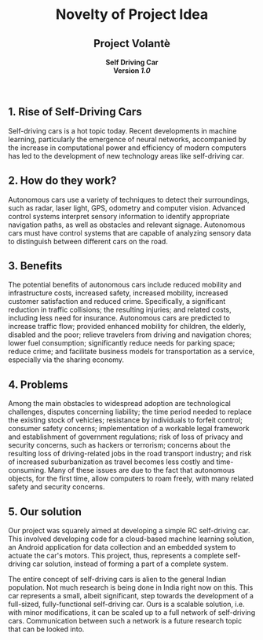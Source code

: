 <div align=center>
  <h1>Novelty of Project Idea</h1>
  <h2>Project Volantè</h2>
  <b>Self Driving Car</b><br />
  <b>Version <i>1.0</i></b>
</div><br /><br />

## 1. Rise of Self-Driving Cars
Self-driving cars is a hot topic today. Recent developments in machine learning, particularly the emergence of neural networks, accompanied by the increase in computational power and efficiency of modern computers has led to the development of new technology areas like self-driving car.

## 2. How do they work?
Autonomous cars use a variety of techniques to detect their surroundings, such as radar, laser light, GPS, odometry and computer vision. Advanced control systems interpret sensory information to identify appropriate navigation paths, as well as obstacles and relevant signage. Autonomous cars must have control systems that are capable of analyzing sensory data to distinguish between different cars on the road.

## 3. Benefits
The potential benefits of autonomous cars include reduced mobility and infrastructure costs, increased safety, increased mobility, increased customer satisfaction and reduced crime. Specifically, a significant reduction in traffic collisions; the resulting injuries; and related costs, including less need for insurance. Autonomous cars are predicted to increase traffic flow; provided enhanced mobility for children, the elderly, disabled and the poor; relieve travelers from driving and navigation chores; lower fuel consumption; significantly reduce needs for parking space; reduce crime; and facilitate business models for transportation as a service, especially via the sharing economy.

## 4. Problems
Among the main obstacles to widespread adoption are technological challenges, disputes concerning liability; the time period needed to replace the existing stock of vehicles; resistance by individuals to forfeit control; consumer safety concerns; implementation of a workable legal framework and establishment of government regulations; risk of loss of privacy and security concerns, such as hackers or terrorism; concerns about the resulting loss of driving-related jobs in the road transport industry; and risk of increased suburbanization as travel becomes less costly and time-consuming. Many of these issues are due to the fact that autonomous objects, for the first time, allow computers to roam freely, with many related safety and security concerns.

## 5. Our solution
Our project was squarely aimed at developing a simple RC self-driving car. This involved developing code for a cloud-based machine learning solution, an Android application for data collection and an embedded system to actuate the car's motors. This project, thus, represents a complete self-driving car solution, instead of forming a part of a complete system.

The entire concept of self-driving cars is alien to the general Indian population. Not much research is being done in India right now on this. This car represents a small, albeit significant, step towards the development of a full-sized, fully-functional self-driving car. Ours is a scalable solution, i.e. with minor modifications, it can be scaled up to a full network of self-driving cars. Communication between such a network is a future research topic that can be looked into.
